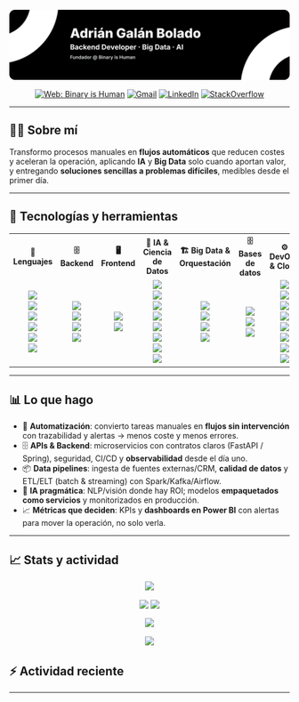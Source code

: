 [![Banner](./banner-github.svg)](https://www.binaryishuman.com/)

<div align="center">

[![Web: Binary is Human](https://img.shields.io/badge/Web-Binary%20is%20Human-121212?logo=google-chrome&logoColor=white&style=for-the-badge)](https://www.binaryishuman.com/)
[![Gmail](https://img.shields.io/badge/Gmail-D14836?logo=gmail&logoColor=white&style=for-the-badge)](mailto:adriangalanb22@gmail.com)
[![LinkedIn](https://img.shields.io/badge/LinkedIn-0077B5?logo=linkedin&logoColor=white&style=for-the-badge)](https://www.linkedin.com/in/adriangalanb/)
[![StackOverflow](https://img.shields.io/badge/StackOverflow-F58025?logo=stackoverflow&logoColor=white&style=for-the-badge)](https://stackoverflow.com/users/31363550/adrian)

</div>

---

## 👨‍💻 Sobre mí
Transformo procesos manuales en **flujos automáticos** que reducen costes y aceleran la operación, aplicando **IA** y **Big Data** solo cuando aportan valor, y entregando **soluciones sencillas a problemas difíciles**, medibles desde el primer día.

---


## 🚀 Tecnologías y herramientas

<table align="center" width="100%">
  <tr>
    <th>🧩 Lenguajes</th>
    <th>🗄️ Backend</th>
    <th>🖥️ Frontend</th>
    <th>🤖 IA & Ciencia de Datos</th>
    <th>🏗️ Big Data & Orquestación</th>
    <th>🗄️ Bases de datos</th>
    <th>⚙️ DevOps & Cloud</th>
    <th>🧪 APIs & Tooling</th>
    <th>🗺️ Geoespacial & Otros</th>
  </tr>
  <tr>
    <td align="center">
      <img src="https://img.shields.io/badge/Python-3776AB?logo=python&logoColor=white" /><br>
      <img src="https://img.shields.io/badge/Java-007396?logo=java&logoColor=white" /><br>
      <img src="https://img.shields.io/badge/JavaScript-F7DF1E?logo=javascript&logoColor=black" /><br>
      <img src="https://img.shields.io/badge/TypeScript-3178C6?logo=typescript&logoColor=white" /><br>
      <img src="https://img.shields.io/badge/SQL-003B57?logo=postgresql&logoColor=white" /><br>
      <img src="https://img.shields.io/badge/Bash-4EAA25?logo=gnubash&logoColor=white" />
    </td>
    <td align="center">
      <img src="https://img.shields.io/badge/FastAPI-009688?logo=fastapi&logoColor=white" /><br>
      <img src="https://img.shields.io/badge/Spring-6DB33F?logo=spring&logoColor=white" /><br>
      <img src="https://img.shields.io/badge/Node.js-339933?logo=nodedotjs&logoColor=white" /><br>
      <img src="https://img.shields.io/badge/Express.js-000000?logo=express&logoColor=white" />
    </td>
    <td align="center">
      <img src="https://img.shields.io/badge/React-20232A?logo=react&logoColor=61DAFB" /><br>
      <img src="https://img.shields.io/badge/Angular-DD0031?logo=angular&logoColor=white" />
    </td>
    <td align="center">
      <img src="https://img.shields.io/badge/TensorFlow-FF6F00?logo=tensorflow&logoColor=white" /><br>
      <img src="https://img.shields.io/badge/PyTorch-EE4C2C?logo=pytorch&logoColor=white" /><br>
      <img src="https://img.shields.io/badge/scikit--learn-F7931E?logo=scikitlearn&logoColor=white" /><br>
      <img src="https://img.shields.io/badge/OpenCV-5C3EE8?logo=opencv&logoColor=white" /><br>
      <img src="https://img.shields.io/badge/Pandas-150458?logo=pandas&logoColor=white" /><br>
      <img src="https://img.shields.io/badge/NumPy-013243?logo=numpy&logoColor=white" /><br>
      <img src="https://img.shields.io/badge/OpenAI-412991?logo=openai&logoColor=white" /><br>
      <img src="https://img.shields.io/badge/Power_BI-F2C811?logo=powerbi&logoColor=black" />
    </td>
    <td align="center">
      <img src="https://img.shields.io/badge/Spark-E25A1C?logo=apachespark&logoColor=white" /><br>
      <img src="https://img.shields.io/badge/Hadoop-66CCFF?logo=apache&logoColor=black" /><br>
      <img src="https://img.shields.io/badge/Kafka-231F20?logo=apachekafka&logoColor=white" /><br>
      <img src="https://img.shields.io/badge/Airflow-017CEE?logo=apacheairflow&logoColor=white" />
    </td>
    <td align="center">
      <img src="https://img.shields.io/badge/PostgreSQL-4169E1?logo=postgresql&logoColor=white" /><br>
      <img src="https://img.shields.io/badge/MongoDB-47A248?logo=mongodb&logoColor=white" /><br>
      <img src="https://img.shields.io/badge/Redis-DC382D?logo=redis&logoColor=white" />
    </td>
    <td align="center">
      <img src="https://img.shields.io/badge/Docker-2496ED?logo=docker&logoColor=white" /><br>
      <img src="https://img.shields.io/badge/GitHub_Actions-181717?logo=githubactions&logoColor=white" /><br>
      <img src="https://img.shields.io/badge/Jenkins-D24939?logo=jenkins&logoColor=white" /><br>
      <img src="https://img.shields.io/badge/Terraform-7B42BC?logo=terraform&logoColor=white" /><br>
      <img src="https://img.shields.io/badge/AWS-232F3E?logo=amazonaws&logoColor=white" /><br>
      <img src="https://img.shields.io/badge/Azure-0078D4?logo=microsoftazure&logoColor=white" /><br>
      <img src="https://img.shields.io/badge/Linux-FCC624?logo=linux&logoColor=black" /><br>
      <img src="https://img.shields.io/badge/Git-F05032?logo=git&logoColor=white" />
    </td>
    <td align="center">
      <img src="https://img.shields.io/badge/OpenAPI-6BA539?logo=openapiinitiative&logoColor=white" /><br>
      <img src="https://img.shields.io/badge/Postman-FF6C37?logo=postman&logoColor=white" /><br>
      <img src="https://img.shields.io/badge/JWT-000000?logo=jsonwebtokens&logoColor=white" />
    </td>
    <td align="center">
      <img src="https://img.shields.io/badge/ArcGIS-1F2635?logo=esri&logoColor=white" /><br>
      <img src="https://img.shields.io/badge/Unity-000000?logo=unity&logoColor=white" />
    </td>
  </tr>
</table>

---

## 📊 Lo que hago

- 🔁 **Automatización**: convierto tareas manuales en **flujos sin intervención** con trazabilidad y alertas → menos coste y menos errores.
- 🗄️ **APIs & Backend**: microservicios con contratos claros (FastAPI / Spring), seguridad, CI/CD y **observabilidad** desde el día uno.
- 📦 **Data pipelines**: ingesta de fuentes externas/CRM, **calidad de datos** y ETL/ELT (batch & streaming) con Spark/Kafka/Airflow.
- 🤖 **IA pragmática**: NLP/visión donde hay ROI; modelos **empaquetados como servicios** y monitorizados en producción.
- 📈 **Métricas que deciden**: KPIs y **dashboards en Power BI** con alertas para mover la operación, no solo verla.


---


## 📈 Stats y actividad

<!-- 🔥 Racha de contribuciones -->
<p align="center">
  <img src="https://streak-stats.demolab.com?user=byMoPS22&theme=tokyonight&hide_border=true&date_format=j%20M%5B%20Y%5D" height="150" />
</p>

<!-- 📊 Stats + Lenguajes -->
<p align="center">
  <img src="https://github-readme-stats.vercel.app/api?username=byMoPS22&show_icons=true&theme=tokyonight&hide_border=true" height="165" />
  <img src="https://github-readme-stats.vercel.app/api/top-langs/?username=byMoPS22&layout=compact&theme=tokyonight&hide_border=true" height="165" />
</p>

<!-- 🗺️ Gráfico de actividad -->
<p align="center">
  <img src="https://github-readme-activity-graph.vercel.app/graph?username=byMoPS22&theme=github-dark&hide_border=true&area=true" />
</p>

<!-- 🏆 Trofeos (opcional) -->
<p align="center">
  <img src="https://github-profile-trophy.vercel.app/?username=byMoPS22&theme=onedark&no-frame=true&row=1&column=8" />
</p>

## ⚡ Actividad reciente
<!--START_SECTION:activity-->
<!--END_SECTION:activity-->


---
